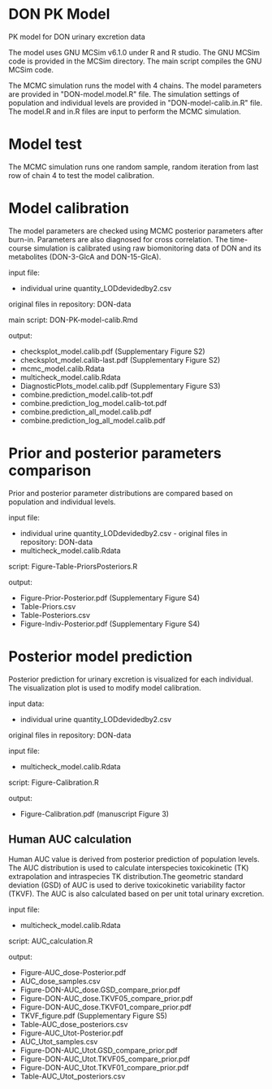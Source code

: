 # DON PK Model
 PK model for DON urinary excretion data
 
The model uses GNU MCSim v6.1.0 under R and R studio. The GNU MCSim code is provided in the MCSim directory. The main script compiles the GNU MCSim code.

The MCMC simulation runs the model with 4 chains. The model parameters are provided in "DON-model.model.R" file. The simulation settings of population and individual levels are provided in "DON-model-calib.in.R" file. The model.R and in.R files are input to perform the MCMC simulation.

# Model test
The MCMC simulation runs one random sample, random iteration from last row of chain 4 to test the model calibration.

# Model calibration
The model parameters are checked using MCMC posterior parameters after burn-in. Parameters are also diagnosed for cross correlation. The time-course simulation is calibrated using raw biomonitoring data of DON and its metabolites (DON-3-GlcA and DON-15-GlcA). 

input file:
- individual urine quantity_LODdevidedby2.csv

original files in repository:
DON-data

main script:
  DON-PK-model-calib.Rmd

output:
- checksplot_model.calib.pdf (Supplementary Figure S2)
- checksplot_model.calib-last.pdf (Supplementary Figure S2)
- mcmc_model.calib.Rdata
- multicheck_model.calib.Rdata
- DiagnosticPlots_model.calib.pdf (Supplementary Figure S3)
- combine.prediction_model.calib-tot.pdf
- combine.prediction_log_model.calib-tot.pdf
- combine.prediction_all_model.calib.pdf
- combine.prediction_log_all_model.calib.pdf
  
# Prior and posterior parameters comparison
Prior and posterior parameter distributions are compared based on population and individual levels.

input file:
- individual urine quantity_LODdevidedby2.csv - original files in repository: DON-data
- multicheck_model.calib.Rdata

script:
  Figure-Table-PriorsPosteriors.R

output:
- Figure-Prior-Posterior.pdf (Supplementary Figure S4)
- Table-Priors.csv
- Table-Posteriors.csv
- Figure-Indiv-Posterior.pdf (Supplementary Figure S4)
  
# Posterior model prediction
Posterior prediction for urinary excretion is visualized for each individual. The visualization plot is used to modify model calibration.

input data:
- individual urine quantity_LODdevidedby2.csv

original files in repository:
DON-data

input file:
- multicheck_model.calib.Rdata

script:
  Figure-Calibration.R
  
output:
- Figure-Calibration.pdf (manuscript Figure 3)

## Human AUC calculation
Human AUC value is derived from posterior prediction of population levels. The AUC distribution is used to calculate interspecies toxicokinetic (TK) extrapolation and intraspecies TK distribution.The geometric standard deviation (GSD) of AUC is used to derive toxicokinetic variability factor (TKVF). The AUC is also calculated based on per unit total urinary excretion.

input file:
- multicheck_model.calib.Rdata
  
script:
  AUC_calculation.R

output:
- Figure-AUC_dose-Posterior.pdf
- AUC_dose_samples.csv
- Figure-DON-AUC_dose.GSD_compare_prior.pdf
- Figure-DON-AUC_dose.TKVF05_compare_prior.pdf
- Figure-DON-AUC_dose.TKVF01_compare_prior.pdf
- TKVF_figure.pdf (Supplementary Figure S5)
- Table-AUC_dose_posteriors.csv
- Figure-AUC_Utot-Posterior.pdf
- AUC_Utot_samples.csv
- Figure-DON-AUC_Utot.GSD_compare_prior.pdf
- Figure-DON-AUC_Utot.TKVF05_compare_prior.pdf
- Figure-DON-AUC_Utot.TKVF01_compare_prior.pdf
- Table-AUC_Utot_posteriors.csv